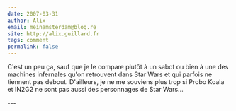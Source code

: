 ```yaml
---
date: 2007-03-31
author: Alix
email: meinamsterdam@blog.re
site: http://alix.guillard.fr
tags: comment
permalink: false
---
```


<p>
C'est un peu ça, sauf que je le compare plutôt à un sabot ou bien à une des machines infernales qu'on retrouvent dans Star Wars et qui parfois ne tiennent pas debout. D'ailleurs, je ne me souviens plus trop si Probo Koala et IN2G2 ne sont pas aussi des personnages de Star Wars...
</p>
---